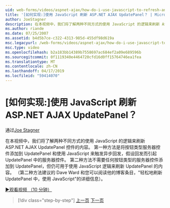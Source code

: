 ```yaml
---
uid: web-forms/videos/aspnet-ajax/how-do-i-use-javascript-to-refresh-an-aspnet-ajax-updatepanel
title: '[如何实现:]使用 JavaScript 刷新 ASP.NET AJAX UpdatePanel？ | Microsoft Docs'
author: JoeStagner
description: 在本视频中，我们将了解两种不同方式的使用 JavaScript 的逻辑来刷新 ASP.NET AJAX UpdatePanel 控件的内容。 第一种方法是添加...
ms.author: riande
ms.date: 07/25/2007
ms.assetid: b4d5b7ce-c322-4313-985d-455df98d619a
msc.legacyurl: /web-forms/videos/aspnet-ajax/how-do-i-use-javascript-to-refresh-an-aspnet-ajax-updatepanel
msc.type: video
ms.openlocfilehash: b2a183bb14389b7558697ac684ef2a09e689596b
ms.sourcegitcommit: 0f1119340e4464720cfd16d0ff15764746ea1fea
ms.translationtype: MT
ms.contentlocale: zh-CN
ms.lasthandoff: 04/17/2019
ms.locfileid: "59414070"
---
```

# <a name="how-do-i-use-javascript-to-refresh-an-aspnet-ajax-updatepanel"></a>[如何实现:]使用 JavaScript 刷新 ASP.NET AJAX UpdatePanel？

通过[Joe Stagner](https://github.com/JoeStagner)

在本视频中，我们将了解两种不同方式的使用 JavaScript 的逻辑来刷新 ASP.NET AJAX UpdatePanel 控件的内容。 第一种方法是将按钮类型服务器控件添加到 UpdatePanel 和使用 JavaScript 来触发异步回发，假设回发而引起 UpdatePanel 中的服务器控件。 第二种方法不需要任何按钮类型的服务器控件添加到 UpdatePanel，但仍可用于使用 JavaScript 逻辑来刷新 UpdatePanel 的内容。 （第二种方法建议的 Dave Ward 和您可以阅读他的博客条目，"轻松地刷新 UpdatePanel 中，使用 JavaScript"的详细信息）。

[&#9654;观看视频 （10 分钟）](https://channel9.msdn.com/Blogs/ASP-NET-Site-Videos/how-do-i-use-javascript-to-refresh-an-aspnet-ajax-updatepanel)

> [!div class="step-by-step"]
> [上一页](how-do-i-build-a-custom-aspnet-ajax-server-control.md)
> [下一页](how-do-i-determine-whether-an-asynchronous-postback-has-occurred.md)
